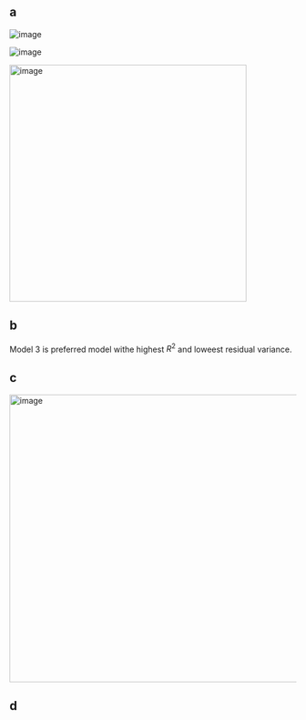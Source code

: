 ## a 

![image](https://github.com/user-attachments/assets/d2817d22-78f0-42c0-8584-3a5fda1e6528)

![image](https://github.com/user-attachments/assets/2b7e11bd-fec0-4c50-af13-8da08863a0c5)

<img width="416" alt="image" src="https://github.com/user-attachments/assets/ea3d144a-9550-40a2-ad32-122825702868" />


## b 

Model 3 is preferred model withe highest $R^2$ and loweest residual variance.

## c 

<img width="505" alt="image" src="https://github.com/user-attachments/assets/2a27faae-e6e5-430e-a17c-6fec9294c9c6" />


## d 



